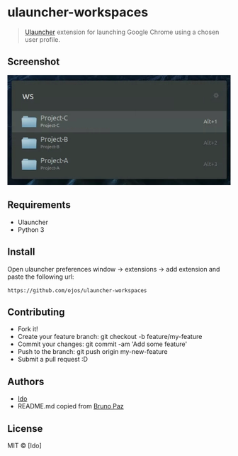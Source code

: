 # ulauncher-workspaces

> [Ulauncher](https://ulauncher.io) extension for launching Google Chrome using a chosen user profile.

## Screenshot

![screenshot](screenshot.png)

## Requirements

- Ulauncher
- Python 3

## Install

Open ulauncher preferences window -> extensions -> add extension and paste the following url:

```
https://github.com/ojos/ulauncher-workspaces
```

## Contributing

- Fork it!
- Create your feature branch: git checkout -b feature/my-feature
- Commit your changes: git commit -am 'Add some feature'
- Push to the branch: git push origin my-new-feature
- Submit a pull request :D

## Authors

- [Ido](https://github.com/ojos)
- README.md copied from [Bruno Paz](https://github.com/brpaz)

## License

MIT &copy; [Ido]
